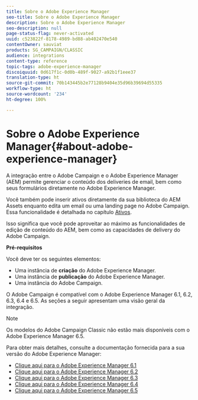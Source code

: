 ```yaml
---
title: Sobre o Adobe Experience Manager
seo-title: Sobre o Adobe Experience Manager
description: Sobre o Adobe Experience Manager
seo-description: null
page-status-flag: never-activated
uuid: c523822f-8178-4989-bd88-ab402470e540
contentOwner: sauviat
products: SG_CAMPAIGN/CLASSIC
audience: integrations
content-type: reference
topic-tags: adobe-experience-manager
discoiquuid: 0d617f1c-0d0b-489f-9027-a92b1f1eee37
translation-type: ht
source-git-commit: 70b143445b2e77128b9404e35d96b39694d55335
workflow-type: ht
source-wordcount: '234'
ht-degree: 100%

---
```



# Sobre o Adobe Experience Manager{#about-adobe-experience-manager}

A integração entre o Adobe Campaign e o Adobe Experience Manager (AEM) permite gerenciar o conteúdo dos deliveries de email, bem como seus formulários diretamente no Adobe Experience Manager.

Você também pode inserir ativos diretamente da sua biblioteca do AEM Assets enquanto edita um email ou uma landing page no Adobe Campaign. Essa funcionalidade é detalhada no capítulo [Ativos](../../integrations/using/sharing-assets-with-adobe-experience-cloud.md).

Isso significa que você pode aproveitar ao máximo as funcionalidades de edição de conteúdo do AEM, bem como as capacidades de delivery do Adobe Campaign.

**Pré-requisitos**

Você deve ter os seguintes elementos:

* Uma instância de **criação** do Adobe Experience Manager.
* Uma instância de **publicação** do Adobe Experience Manager.
* Uma instância do Adobe Campaign.

O Adobe Campaign é compatível com o Adobe Experience Manager 6.1, 6.2, 6.3, 6.4 e 6.5. As seções a seguir apresentam uma visão geral da integração.

>[!NOTE]
>
>Os modelos do Adobe Campaign Classic não estão mais disponíveis com o Adobe Experience Manager 6.5.

Para obter mais detalhes, consulte a documentação fornecida para a sua versão do Adobe Experience Manager:

* [Clique aqui para o Adobe Experience Manager 6.1](https://docs.adobe.com/docs/en/aem/6-1/administer/integration/marketing-cloud/campaign/campaignonpremise.html)
* [Clique aqui para o Adobe Experience Manager 6.2](https://docs.adobe.com/docs/en/aem/6-2/administer/integration/marketing-cloud/campaign/campaignonpremise.html)
* [Clique aqui para o Adobe Experience Manager 6.3](https://helpx.adobe.com/experience-manager/6-3/sites/administering/using/campaignonpremise.html)
* [Clique aqui para o Adobe Experience Manager 6.4](https://helpx.adobe.com/experience-manager/6-4/sites/administering/using/campaignonpremise.html)
* [Clique aqui para o Adobe Experience Manager 6.5](https://helpx.adobe.com/experience-manager/6-5/sites/administering/using/campaignonpremise.html)
